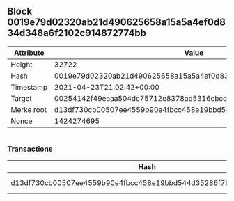 ## Block 0019e79d02320ab21d490625658a15a5a4ef0d834d348a6f2102c914872774bb

Attribute | Value
--- | ---
Height | 32722
Hash | 0019e79d02320ab21d490625658a15a5a4ef0d834d348a6f2102c914872774bb
Timestamp | 2021-04-23T21:02:42+00:00
Target | 00254142f49eaaa504dc75712e8378ad5316cbcead634704b3734b6271167cc4
Merke root | d13df730cb00507ee4559b90e4fbcc458e19bbd544d35286f79e1ac9bc89c95f
Nonce | 1424274695

```

```

### Transactions

Hash | Amount
--- | ---
[d13df730cb00507ee4559b90e4fbcc458e19bbd544d35286f79e1ac9bc89c95f](d13df730cb00507ee4559b90e4fbcc458e19bbd544d35286f79e1ac9bc89c95f.md) | 10.00000000 SKEPTI 
